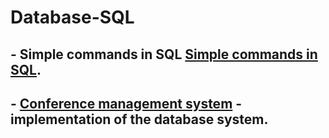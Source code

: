 # Database-SQL
## - Simple commands in SQL [Simple commands in SQL](https://github.com/bielakarolina/Database-SQL/tree/master/Basics%20SQL).
## - [Conference management system](https://github.com/bielakarolina/Database-SQL/tree/master/Conference%20management%20system) - implementation of the database system.
